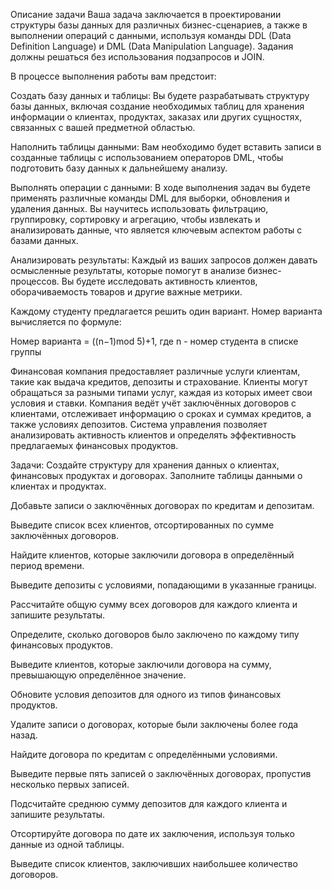 Описание задачи
Ваша задача заключается в проектировании структуры базы данных для различных бизнес-сценариев, а также в выполнении операций с данными, используя команды DDL (Data Definition Language) и DML (Data Manipulation Language). Задания должны решаться без использования подзапросов и JOIN.

В процессе выполнения работы вам предстоит:

Создать базу данных и таблицы: Вы будете разрабатывать структуру базы данных, включая создание необходимых таблиц для хранения информации о клиентах, продуктах, заказах или других сущностях, связанных с вашей предметной областью.

Наполнить таблицы данными: Вам необходимо будет вставить записи в созданные таблицы с использованием операторов DML, чтобы подготовить базу данных к дальнейшему анализу.

Выполнять операции с данными: В ходе выполнения задач вы будете применять различные команды DML для выборки, обновления и удаления данных. Вы научитесь использовать фильтрацию, группировку, сортировку и агрегацию, чтобы извлекать и анализировать данные, что является ключевым аспектом работы с базами данных.

Анализировать результаты: Каждый из ваших запросов должен давать осмысленные результаты, которые помогут в анализе бизнес-процессов. Вы будете исследовать активность клиентов, оборачиваемость товаров и другие важные метрики.

Каждому студенту предлагается решить один вариант. Номер варианта вычисляется по формуле:

Номер варианта = ((n−1)mod 5)+1, где n - номер студента в списке группы

Финансовая компания предоставляет различные услуги клиентам, такие как выдача кредитов, депозиты и страхование. Клиенты могут обращаться за разными типами услуг, каждая из которых имеет свои условия и ставки. Компания ведёт учёт заключённых договоров с клиентами, отслеживает информацию о сроках и суммах кредитов, а также условиях депозитов. Система управления позволяет анализировать активность клиентов и определять эффективность предлагаемых финансовых продуктов.

Задачи:
Создайте структуру для хранения данных о клиентах, финансовых продуктах и договорах. Заполните таблицы данными о клиентах и продуктах.

Добавьте записи о заключённых договорах по кредитам и депозитам.

Выведите список всех клиентов, отсортированных по сумме заключённых договоров.

Найдите клиентов, которые заключили договора в определённый период времени.

Выведите депозиты с условиями, попадающими в указанные границы.

Рассчитайте общую сумму всех договоров для каждого клиента и запишите результаты.

Определите, сколько договоров было заключено по каждому типу финансовых продуктов.

Выведите клиентов, которые заключили договора на сумму, превышающую определённое значение.

Обновите условия депозитов для одного из типов финансовых продуктов.

Удалите записи о договорах, которые были заключены более года назад.

Найдите договора по кредитам с определёнными условиями.

Выведите первые пять записей о заключённых договорах, пропустив несколько первых записей.

Подсчитайте среднюю сумму депозитов для каждого клиента и запишите результаты.

Отсортируйте договора по дате их заключения, используя только данные из одной таблицы.

Выведите список клиентов, заключивших наибольшее количество договоров.
